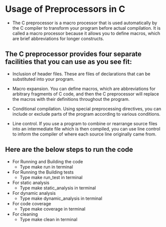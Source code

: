 # Usage of Preprocessors in C

* The C preprocessor is a macro processor that is used automatically by the C compiler to transform your program before actual compilation. It is called a macro processor because it allows you to define macros, which are brief abbreviations for longer constructs.

 ## The C preprocessor provides four separate facilities that you can use as you see fit:

* Inclusion of header files. These are files of declarations that can be substituted into your program.

* Macro expansion. You can define macros, which are abbreviations for arbitrary fragments of C code, and then the C preprocessor will replace the macros with their definitions throughout the program.

* Conditional compilation. Using special preprocessing directives, you can include or exclude parts of the program according to various conditions.

* Line control. If you use a program to combine or rearrange source files into an intermediate file which is then compiled, you can use line control to inform the compiler of where each source line originally came from.











## Here are the below steps to run the code
 
 * For Running and Building the code
   * Type make run in terminal
 * For Running the Building tests
   * Type make run_test in terminal
 * For static analysis
   * Type make static_analysis in terminal
 * For dynamic analysis
   * Type make dynamic_analysis in terminal
 * For code coverage
   * Type make coverage in terminal
 * For cleaning
   * Type make clean in terminal
